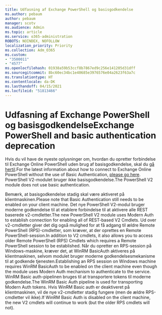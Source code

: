 ```yaml
---
title: Udfasning af Exchange PowerShell og basisgodkendelse
ms.author: pebaum
author: pebaum
manager: scotv
ms.audience: Admin
ms.topic: article
ms.service: o365-administration
ROBOTS: NOINDEX, NOFOLLOW
localization_priority: Priority
ms.collection: Adm_O365
ms.custom:
- "3500011"
- "4577"
ms.openlocfilehash: 01938a59b53ccf8b7867ed9c256e141205d31dff
ms.sourcegitcommit: 8bc60ec34bc1e40685e3976576e04a2623f63a7c
ms.translationtype: HT
ms.contentlocale: da-DK
ms.lasthandoff: 04/15/2021
ms.locfileid: "51813466"
---
```

# <a name="exchange-powershell-and-basic-authentication-deprecation"></a><span data-ttu-id="040a4-102">Udfasning af Exchange PowerShell og basisgodkendelse</span><span class="sxs-lookup"><span data-stu-id="040a4-102">Exchange PowerShell and basic authentication deprecation</span></span>

<span data-ttu-id="040a4-103">Hvis du vil have de nyeste oplysninger om, hvordan du opretter forbindelse til Exchange Online PowerShell uden brug af basisgodkendelse, skal du [gå hertil](https://aka.ms/exops-docs).</span><span class="sxs-lookup"><span data-stu-id="040a4-103">For the latest information about how to connect to Exchange Online PowerShell without the use of Basic Authentication, [please go here](https://aka.ms/exops-docs).</span></span> <span data-ttu-id="040a4-104">PowerShell V2-modulet bruger ikke basisgodkendelse.</span><span class="sxs-lookup"><span data-stu-id="040a4-104">The PowerShell V2 module does not use basic authentication.</span></span>

<span data-ttu-id="040a4-105">Bemærk, at basisgodkendelse stadig skal være aktiveret på klientmaskinen.</span><span class="sxs-lookup"><span data-stu-id="040a4-105">Please note that Basic Authentication still needs to be enabled on your client machine.</span></span>
<span data-ttu-id="040a4-106">Det nye PowerShell V2-modul bruger moderne godkendelse til at etablere forbindelse til at aktivere alle REST baserede v2-cmdletter.</span><span class="sxs-lookup"><span data-stu-id="040a4-106">The new PowerShell V2 module uses Modern Auth to establish connection for enabling all of REST-based V2 Cmdlets.</span></span> <span data-ttu-id="040a4-107">Ud over v2-cmdletter giver det dig også mulighed for at få adgang til ældre Remote PowerShell (RPS)-cmdletter, som kræver, at der oprettes en Remote PowerShell-session.</span><span class="sxs-lookup"><span data-stu-id="040a4-107">In addition to V2 cmdlets, it also allows you to access older Remote PowerShell (RPS) Cmdlets which requires a Remote PowerShell session to be established.</span></span> <span data-ttu-id="040a4-108">Når du opretter en RPS-session på Windows-maskine, kræver det, at WinRM BasicAuth aktiveres på klientmaskinen, selvom modulet bruger moderne godkendelsesmekanisme til at godkende tjenesten.</span><span class="sxs-lookup"><span data-stu-id="040a4-108">Establishing an RPS session on Windows machine requires WinRM BasicAuth to be enabled on the client machine even though the module uses Modern Auth mechanism to authenticate to the service.</span></span> <span data-ttu-id="040a4-109">WinRM Basic auth-pipelinen bruges til at transportere tokens til moderne godkendelse.</span><span class="sxs-lookup"><span data-stu-id="040a4-109">The WinRM Basic Auth pipeline is used for transporting Modern Auth tokens.</span></span> <span data-ttu-id="040a4-110">Hvis WinRM Basic auth er deaktiveret på klientmaskinen, vil de nye v2-cmdletter stadig fungere (men de ældre RPS-cmdletter vil ikke).</span><span class="sxs-lookup"><span data-stu-id="040a4-110">If WinRM Basic Auth is disabled on the client machine, the new V2 cmdlets will continue to work (but the older RPS cmdlets will not).</span></span>
